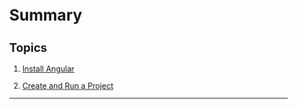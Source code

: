 # Summary

## Topics

1. [Install Angular](https://github.com/daniloasdotcom/angularchecklist/blob/main/Notebooks/English/lesson1st.md)

2. [Create and Run a Project](https://github.com/daniloasdotcom/angularchecklist/blob/main/Notebooks/English/lesson2nd.md)
---
